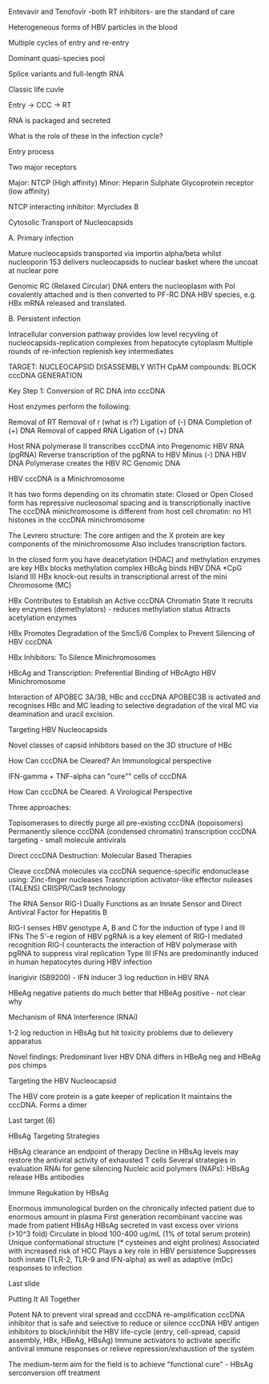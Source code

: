 
Entevavir and Tenofovir -both RT inhibitors- are the standard of care

Heterogeneous forms of HBV particles in the blood

Multiple cycles of entry and re-entry

Dominant quasi-species pool

Splice variants and full-length RNA

Classic life cuvle

Entry -> CCC -> RT

RNA is packaged and secreted

What is the role of these in the infection cycle?

Entry process

Two major receptors

Major: NTCP (High affinity)
Minor: Heparin Sulphate Glycoprotein receptor (low affinity)


NTCP interacting inhibitor: Myrcludex B

Cytosolic Transport of Nucleocapsids

A. Primary infection 

Mature nucleocapsids transported via importin alpha/beta whilst nucleoporin 153 delivers nucleocapsids to nuclear basket where the uncoat at nuclear pore

Genomic RC (Relaxed Circular) DNA enters the nucleoplasm with Pol covalently attached and is then converted to PF-RC DNA
HBV species, e.g. HBx mRNA released and translated.

B. Persistent infection

Intracellular conversion pathway provides low level recyvling of nucleocapsids-replication complexes from hepatocyte cytoplasm
Multiple rounds of re-infection replenish key intermediates

TARGET: NUCLEOCAPSID DISASSEMBLY WITH CpAM compounds: BLOCK cccDNA GENERATION

Key Step 1: Conversion of RC DNA into cccDNA

Host enzymes perform the following:

Removal of RT
Removal of r (what is r?)
Ligation of (-) DNA
Completion of (+) DNA
Removal of capped RNA
Ligation of (+) DNA

Host RNA polymerase II transcribes cccDNA into Pregenomic HBV RNA (pgRNA)
Reverse transcription of the pgRNA to HBV Minus (-) DNA
HBV DNA Polymerase creates the HBV RC Genomic DNA

HBV cccDNA is a Minichromosome

It has two forms depending on its chromatin state: Closed or Open
Closed form has repressive nucleosomal spacing and is transcriptionally inactive
The cccDNA minichromosome is different from host cell chromatin: no H1 histones in the cccDNA minichromosome

The Levrero structure: The core antigen and the X protein are key components of the minichromosome
Also includes transcription factors.

In the closed form you have deacetylation (HDAC) and methylation enzymes are key
HBx blocks methylation complex
HBcAg binds HBV DNA *CpG Island II)
HBx knock-out results in transcriptional arrest of the mini Chromosome (MC)

HBx Contributes to Establish an Active cccDNA Chromatin State
It recruits key enzymes (demethylators) - reduces methylation status
Attracts acetylation enzymes

HBx Promotes Degradation of the Smc5/6 Complex to Prevent Silencing of HBV cccDNA

HBx Inhibitors: To Silence Minichromosomes

HBcAg and Transcription: Preferential Binding of HBcAgto HBV Minichromosome

Interaction of APOBEC 3A/3B, HBc and cccDNA
APOBEC3B is activated and recognises HBc and MC leading to selective degradation of the viral MC via deamination and uracil excision.

Targeting HBV Nucleocapsids

Novel classes of capsid inhibitors based on the 3D structure of HBc

How Can cccDNA be Cleared? An Immunological perspective

IFN-gamma + TNF-alpha can "cure"" cells of cccDNA

How Can cccDNA be Cleared: A Virological Perspective

Three approaches:

Topisomerases to directly purge all pre-existing cccDNA (topoisomers)
Permanently silence cccDNA (condensed chromatin) transcription
cccDNA targeting - small molecule antivirals

Direct cccDNA Destruction: Molecular Based Therapies

Cleave cccDNA molecules via cccDNA sequence-specific endonuclease using:
Zinc-finger nucleases
Trasncription activator-like effector nuleases (TALENS)
CRISPR/Cas9 technology

The RNA Sensor RIG-I Dually Functions as an Innate Sensor and Direct Antiviral Factor for Hepatitis B

RIG-I senses HBV genotype A, B and C for the induction of type I and III IFNs
The 5'-e region of HBV pgRNA is a key element of RIG-I mediated recognition
RIG-I counteracts the interaction of HBV polymerase with pgRNA to suppress viral replication
Type III IFNs are predominantly induced in human hepatocytes during HBV infection

Inarigivir (SB9200) - IFN inducer
3 log reduction in HBV RNA

HBeAg negative patients do much better that HBeAg positive - not clear why

Mechanism of RNA Interference (RNAi)

1-2 log reduction in HBsAg but hit toxicity problems due to delievery apparatus

Novel findings: Predominant liver HBV DNA differs in HBeAg neg and HBeAg pos chimps

Targeting the HBV Nucleocapsid

The HBV core protein is a gate keeper of replication 
It maintains the cccDNA.
Forms a dimer


Last target (6)

HBsAg Targeting Strategies

HBsAg clearance an endpoint of therapy
Decline in HBsAg levels may restore the antiviral activity of exhausted T cells
Several strategies in evaluation
RNAi for gene silencing
Nucleic acid polymers (NAPs): HBsAg release
HBs antibodies

Immune Regukation by HBsAg

Enormous immunological burden on the chronically infected patient due to enormous amount in plasma
First generation recombinant vaccine was made from patient HBsAg
HBsAg secreted in vast excess over virions (>10^3 fold)
Circulate in blood 100-400 ug/mL (1% of total serum protein)
Unique conformational structure (* cysteines and eight prolines)
Associated with increased risk of HCC
Plays a key role in HBV persistence
Suppresses both innate (TLR-2, TLR-9 and IFN-alpha) as well as adaptive (mDc) responses to infection

Last slide

Putting It All Together

Potent NA to prevent viral spread and cccDNA re-amplification
cccDNA inhibitor that is safe and selective to reduce or silence cccDNA
HBV antigen inhibitors to block/inhibit the HBV life-cycle (entry, cell-spread, capsid assembly, HBx, HBeAg, HBsAg)
Immune activators to activate specific antiviral immune responses or relieve repression/exhaustion of the system

The medium-term aim for the field is to achieve "functional cure" - HBsAg serconversion off treatment





